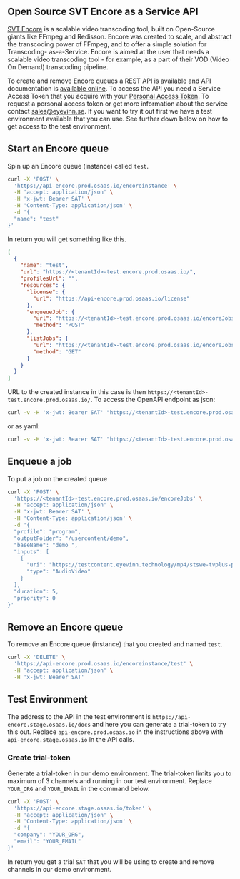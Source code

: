 ## Open Source SVT Encore as a Service API

[SVT Encore](https://github.com/svt/encore) is a scalable video transcoding tool, built on Open-Source giants like FFmpeg and Redisson. Encore was created to scale, and abstract the transcoding power of FFmpeg, and to offer a simple solution for Transcoding- as-a-Service. Encore is aimed at the user that needs a scalable video transcoding tool - for example, as a part of their VOD (Video On Demand) transcoding pipeline.

To create and remove Encore queues a REST API is available and API documentation is [available online](https://api-encore.prod.osaas.io/docs). To access the API you need a Service Access Token that you acquire with your [Personal Access Token](../index.md). To request a personal access token or get more information about the service contact [sales@eyevinn.se](mailto:sales@eyevinn.se). If you want to try it out first we have a test environment available that you can use. See further down below on how to get access to the test environment.

## Start an Encore queue

Spin up an Encore queue (instance) called `test`.

```bash
curl -X 'POST' \
  'https://api-encore.prod.osaas.io/encoreinstance' \
  -H 'accept: application/json' \
  -H 'x-jwt: Bearer SAT' \
  -H 'Content-Type: application/json' \
  -d '{
  "name": "test"
}'
```

In return you will get something like this.

```json
[
  {
    "name": "test",
    "url": "https://<tenantId>-test.encore.prod.osaas.io/",
    "profilesUrl": "",
    "resources": {
      "license": {
        "url": "https://api-encore.prod.osaas.io/license"
      },
      "enqueueJob": {
        "url": "https://<tenantId>-test.encore.prod.osaas.io/encoreJobs",
        "method": "POST"
      },
      "listJobs": {
        "url": "https://<tenantId>-test.encore.prod.osaas.io/encoreJobs",
        "method": "GET"
      }
    }
  }
]
```

URL to the created instance in this case is then `https://<tenantId>-test.encore.prod.osaas.io/`. To access the OpenAPI endpoint as json:

```bash
curl -v -H 'x-jwt: Bearer SAT' "https://<tenantId>-test.encore.prod.osaas.io/v3/api-docs/"
```

or as yaml:

```bash
curl -v -H 'x-jwt: Bearer SAT' "https://<tenantId>-test.encore.prod.osaas.io/v3/api-docs.yaml"
```

## Enqueue a job

To put a job on the created queue

```bash
curl -X 'POST' \
  'https://<tenantId>-test.encore.prod.osaas.io/encoreJobs' \
  -H 'accept: application/json' \
  -H 'x-jwt: Bearer SAT' \
  -H 'Content-Type: application/json' \
  -d '{
  "profile": "program",
  "outputFolder": "/usercontent/demo",
  "baseName": "demo_",
  "inputs": [
    {
      "uri": "https://testcontent.eyevinn.technology/mp4/stswe-tvplus-promo.mp4",
      "type": "AudioVideo"
    }
  ],
  "duration": 5,
  "priority": 0
}'
```

## Remove an Encore queue

To remove an Encore queue (instance) that you created and named `test`.

```bash
curl -X 'DELETE' \
  'https://api-encore.prod.osaas.io/encoreinstance/test' \
  -H 'accept: application/json' \
  -H 'x-jwt: Bearer SAT'
```

## Test Environment

The address to the API in the test environment is `https://api-encore.stage.osaas.io/docs` and here you can generate a trial-token to try this out. Replace `api-encore.prod.osaas.io` in the instructions above with `api-encore.stage.osaas.io` in the API calls.

### Create trial-token

Generate a trial-token in our demo environment. The trial-token limits you to maximum of 3 channels and running in our test environment. Replace `YOUR_ORG` and `YOUR_EMAIL` in the command below.

```bash
curl -X 'POST' \
  'https://api-encore.stage.osaas.io/token' \
  -H 'accept: application/json' \
  -H 'Content-Type: application/json' \
  -d '{
  "company": "YOUR_ORG",
  "email": "YOUR_EMAIL"
}'
```

In return you get a trial `SAT` that you will be using to create and remove channels in our demo environment.